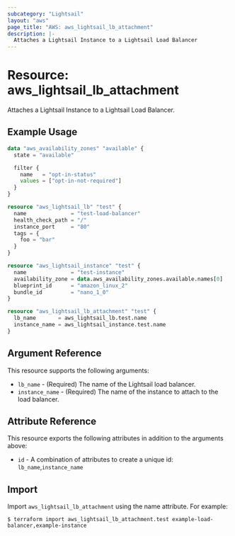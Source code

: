 ```yaml
---
subcategory: "Lightsail"
layout: "aws"
page_title: "AWS: aws_lightsail_lb_attachment"
description: |-
  Attaches a Lightsail Instance to a Lightsail Load Balancer
---
```


# Resource: aws_lightsail_lb_attachment

Attaches a Lightsail Instance to a Lightsail Load Balancer.

## Example Usage

```terraform
data "aws_availability_zones" "available" {
  state = "available"

  filter {
    name   = "opt-in-status"
    values = ["opt-in-not-required"]
  }
}

resource "aws_lightsail_lb" "test" {
  name              = "test-load-balancer"
  health_check_path = "/"
  instance_port     = "80"
  tags = {
    foo = "bar"
  }
}

resource "aws_lightsail_instance" "test" {
  name              = "test-instance"
  availability_zone = data.aws_availability_zones.available.names[0]
  blueprint_id      = "amazon_linux_2"
  bundle_id         = "nano_1_0"
}

resource "aws_lightsail_lb_attachment" "test" {
  lb_name       = aws_lightsail_lb.test.name
  instance_name = aws_lightsail_instance.test.name
}
```

## Argument Reference

This resource supports the following arguments:

* `lb_name` - (Required) The name of the Lightsail load balancer.
* `instance_name` - (Required) The name of the instance to attach to the load balancer.

## Attribute Reference

This resource exports the following attributes in addition to the arguments above:

* `id` - A combination of attributes to create a unique id: `lb_name`,`instance_name`

## Import

Import `aws_lightsail_lb_attachment` using the name attribute. For example:

```
$ terraform import aws_lightsail_lb_attachment.test example-load-balancer,example-instance
```
